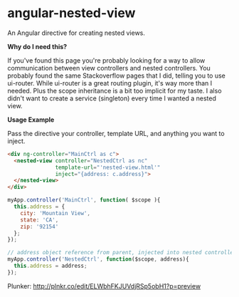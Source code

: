 angular-nested-view
===================

An Angular directive for creating nested views.


__Why do I need this?__

If you've found this page you're probably looking for a way to allow communication between view controllers and nested controllers. You probably found the same Stackoverflow pages that I did, telling you to use ui-router.  While ui-router is a great routing plugin, it's way more than I needed. Plus the scope inheritance is a bit too implicit for my taste. I also didn't want to create a service (singleton) every time I wanted a nested view.

__Usage Example__

Pass the directive your controller, template URL, and anything you want to inject.

```HTML
<div ng-controller="MainCtrl as c">
  <nested-view controller="NestedCtrl as nc"
               template-url="'nested-view.html'"
               inject="{address: c.address}">
  </nested-view>
</div>
```


```Javascript
myApp.controller('MainCtrl', function( $scope ){
  this.address = {
    city: 'Mountain View',
    state: 'CA',
    zip: '92154'
  };
});

// address object reference from parent, injected into nested controller.
myApp.controller('NestedCtrl', function($scope, address){
  this.address = address;
});
```


Plunker: http://plnkr.co/edit/ELWbhFKJUVdjRSp5obH1?p=preview

